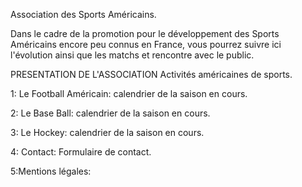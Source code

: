 Association des Sports Américains.

Dans le cadre de la promotion pour le développement des Sports Américains
encore peu connus en France, vous pourrez suivre ici l'évolution ainsi que
les matchs et rencontre avec le public.

  PRESENTATION DE L'ASSOCIATION
Activités américaines de sports.

1: Le Football Américain:
  calendrier de la saison en cours.

2: Le Base Ball:
  calendrier de la saison en cours.

3: Le Hockey:
  calendrier de la saison en cours.

4: Contact:
   Formulaire de contact.

5:Mentions légales:
